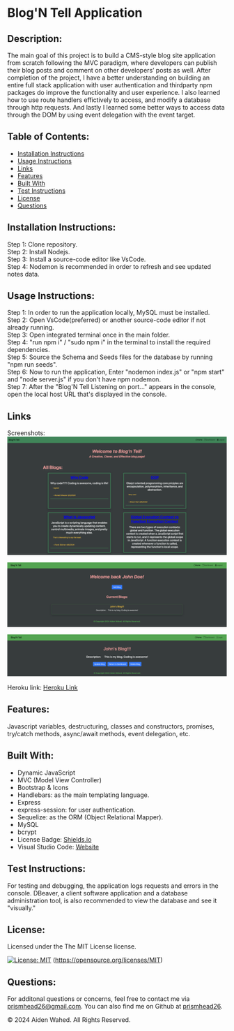 # Blog'N Tell Application

## Description:

The main goal of this project is to build a CMS-style blog site application from scratch following the MVC paradigm, where developers can publish their blog posts and comment on other developers’ posts as well. After completion of the project, I have a better understanding on building an entire full stack application with user authentication and thirdparty npm packages do improve the functionality and user experience. I also learned how to use route handlers effictively to access, and modify a database through http requests. And lastly I learned some better ways to access data through the DOM by using event delegation with the event target.

## Table of Contents:
- [Installation Instructions](#Installation-Instructions)
- [Usage Instructions](#Usage-Instructions)
- [Links](#Links)
- [Features](#Features)
- [Built With](#Built-With)
- [Test Instructions](#Test-Instructions)
- [License](#License)
- [Questions](#Questions)

## Installation Instructions:
Step 1: Clone repository.
<br>
Step 2: Install Nodejs.
<br>
Step 3: Install a source-code editor like VsCode.
<br>
Step 4: Nodemon is recommended in order to refresh and see updated notes data.

## Usage Instructions:
Step 1: In order to run the application locally, MySQL must be installed.
<br>
Step 2: Open VsCode(preferred) or another source-code editor if not already running.
<br>
Step 3: Open integrated terminal once in the main folder.
<br>
Step 4: "run npm i" / "sudo npm i" in the terminal to install the required dependencies.
<br>
Step 5: Source the Schema and Seeds files for the database by running "npm run seeds".
<br>
Step 6: Now to run the application, Enter "nodemon index.js" or "npm start" and "node server.js" if you don't have npm nodemon.
<br>
Step 7: After the "Blog'N Tell Listening on port..." appears in the console, open the local host URL that's displayed in the console.


## Links
Screenshots:
![Homepage](./public/images/homepage.png)

![Dashboard](./public/images/dashboard.png)

![Blog](./public/images/blog.png)

Heroku link:
[Heroku Link](https://blog-n-tell-527cfad2473f.herokuapp.com/)

## Features:
Javascript variables, destructuring, classes and constructors, promises, try/catch methods, async/await methods, event delegation, etc.

## Built With:
- Dynamic JavaScript
- MVC (Model View Controller)
- Bootstrap & Icons
- Handlebars: as the main templating language.
- Express
- express-session: for user authentication.
- Sequelize: as the ORM (Object Relational Mapper).
- MySQL
- bcrypt
- License Badge: [Shields.io](https://shields.io/)
- Visual Studio Code: [Website](https://code.visualstudio.com/)

## Test Instructions:
For testing and debugging, the application logs requests and errors in the console. DBeaver, a client software application and a database administration tool, is also recommended to view the database and see it "visually."

## License:

Licensed under the The MIT License license.

[![License: MIT](https://img.shields.io/badge/License-MIT-yellow.svg)](https://opensource.org/licenses/MIT)  (https://opensource.org/licenses/MIT)

## Questions:
For additonal questions or concerns, feel free to contact me via [prismhead26@gmail.com](http://prismhead26@gmail.com). 
You can also find me on Github at [prismhead26](https://github.com/prismhead26).

© 2024 Aiden Wahed. All Rights Reserved.